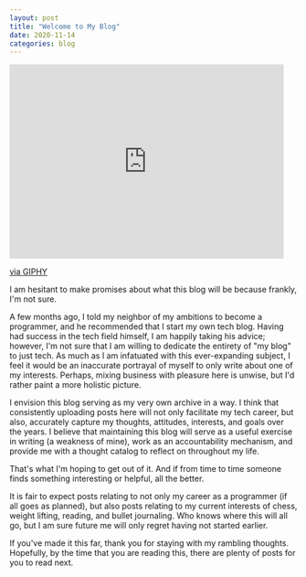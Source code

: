 ```yaml
---
layout: post
title: "Welcome to My Blog"
date: 2020-11-14
categories: blog
---
```

<iframe src="https://giphy.com/embed/l3vR85PnGsBwu1PFK" width="480" height="340" frameBorder="0" class="giphy-embed" allowFullScreen></iframe><p><a href="https://giphy.com/gifs/mmoire-l3vR85PnGsBwu1PFK">via GIPHY</a></p>

I am hesitant to make promises about what this blog will be because frankly, I'm not sure.

A few months ago, I told my neighbor of my ambitions to become a programmer, and he recommended that I start my own tech blog. Having had success in the tech field himself, I am happily taking his advice; however, I'm not sure that I am willing to dedicate the entirety of "my blog" to just tech. As much as I am infatuated with this ever-expanding subject, I feel it would be an inaccurate portrayal of myself to only write about one of my interests. Perhaps, mixing business with pleasure here is unwise, but I'd rather paint a more holistic picture.

I envision this blog serving as my very own archive in a way. I think that consistently uploading posts here will not only facilitate my tech career, but also, accurately capture my thoughts, attitudes, interests, and goals over the years. I believe that maintaining this blog will serve as a useful exercise in writing (a weakness of mine), work as an accountability mechanism, and provide me with a thought catalog to reflect on throughout my life. 

That's what I'm hoping to get out of it. And if from time to time someone finds something interesting or helpful, all the better.

It is fair to expect posts relating to not only my career as a programmer (if all goes as planned), but also posts relating to my current interests of chess, weight lifting, reading, and bullet journaling. Who knows where this will all go, but I am sure future me will only regret having not started earlier.

If you've made it this far, thank you for staying with my rambling thoughts. Hopefully, by the time that you are reading this, there are plenty of posts for you to read next.
